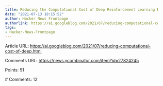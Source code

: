 ```yaml
---
title: Reducing the Computational Cost of Deep Reinforcement Learning Research
date: "2021-07-13 18:15:52"
author: Hacker News Frontpage
authorlink: https://ai.googleblog.com/2021/07/reducing-computational-cost-of-deep.html
tags:
- Hacker-News-Frontpage
---
```


<p>Article URL: <a href="https://ai.googleblog.com/2021/07/reducing-computational-cost-of-deep.html">https://ai.googleblog.com/2021/07/reducing-computational-cost-of-deep.html</a></p>
<p>Comments URL: <a href="https://news.ycombinator.com/item?id=27824245">https://news.ycombinator.com/item?id=27824245</a></p>
<p>Points: 51</p>
<p># Comments: 12</p>

